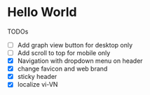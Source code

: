 # Hello World

TODOs
- [ ] Add graph view button for desktop only 
- [ ] Add scroll to top for mobile only
- [x] Navigation with dropdown menu on header
- [x] change favicon and web brand
- [x] sticky header
- [x] localize vi-VN
